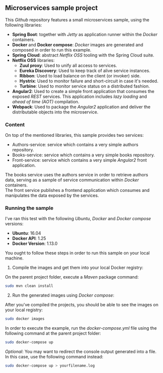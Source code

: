 ## Microservices sample project ##

This _Github_ repository features a small microservices sample, using the following libraries:

* __Spring Boot__: together with _Jetty_ as application runner within the _Docker_ containers.
* __Docker__ and __Docker compose__: _Docker_ images are generated and composed in order to run this example.
* __Spring Cloud__: abstract _Netflix OSS_ tooling with the Spring Cloud suite.
* __Netflix OSS__ libraries:
  * __Zuul proxy__: Used to unify all access to services.
  * __Eureka Discovery__: Used to keep track of alive service instances.
  * __Ribbon__: Used to load balance on the client (or invoker) side.
  * __Hystrix__: Used to monitor failure and short-circuit in case it's needed.
  * __Turbine__: Used to monitor service status on a distributed fashion.
* __Angular2__: Used to create a simple front application that consumes the exposed _REST_ services. This application includes _lazy loading_ and _ahead of time (AOT)_ compilation.
* __Webpack__: Used to package the _Angular2_ application and deliver the distributable objects into the microservice.

### Content ###

On top of the mentioned libraries, this sample provides two services:

* Authors-service: service which contains a very simple authors repository.
* Books-service: service which contains a very simple books repository.
* Front-service: service which contains a very simple _Angular2_ front application.

The books service uses the authors service in order to retrieve authors data, serving as a sample of service communication within _Docker_ containers.  
The front service publishes  a frontend application which consumes and manipulates the data exposed by the services.


### Running the sample ###

I've ran this test with the following _Ubuntu_, _Docker_ and _Docker compose_ versions:

* __Ubuntu__: 16.04
* __Docker API__: 1.25
* __Docker Version__: 1.13.0

You ought to follow these steps in order to run this sample on your local machine.

1. Compile the images and get them into your local Docker registry:

On the parent project folder, execute a _Maven_ package command:

```bash
sudo mvn clean install
```

2. Run the generated images using _Docker compose_:

After you've compiled the projects, you should be able to see the images on your local registry:

```bash
sudo docker images
```

In order to execute the example, run the _docker-compose.yml_ file using the following command at the parent project folder:

```bash
sudo docker-compose up
```

_Optional_: You may want to redirect the console output generated into a file. In this case, use the following command instead:

```bash
sudo docker-compose up > yourfilename.log
```